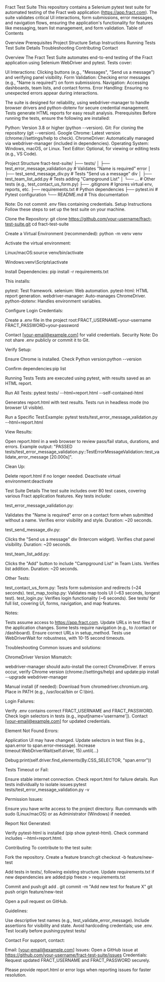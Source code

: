 Fract Test Suite
This repository contains a Selenium pytest test suite for automated testing of the Fract web application (https://app.fract.com). The suite validates critical UI interactions, form submissions, error messages, and navigation flows, ensuring the application's functionality for features like messaging, team list management, and form validation.
Table of Contents

Overview
Prerequisites
Project Structure
Setup Instructions
Running Tests
Test Suite Details
Troubleshooting
Contributing
Contact

Overview
The Fract Test Suite automates end-to-end testing of the Fract application using Selenium WebDriver and pytest. Tests cover:

UI Interactions: Clicking buttons (e.g., "Messages", "Send us a message") and verifying panel visibility.
Form Validation: Checking error messages (e.g., "Name is required") on form submissions.
Navigation: Accessing dashboards, team lists, and contact forms.
Error Handling: Ensuring no unexpected errors appear during interactions.

The suite is designed for reliability, using webdriver-manager to handle browser drivers and python-dotenv for secure credential management. Tests generate HTML reports for easy result analysis.
Prerequisites
Before running the tests, ensure the following are installed:

Python: Version 3.8 or higher (python --version).
Git: For cloning the repository (git --version).
Google Chrome: Latest version (chrome://settings/help to check).
ChromeDriver: Automatically managed via webdriver-manager (included in dependencies).
Operating System: Windows, macOS, or Linux.
Text Editor: Optional, for viewing or editing tests (e.g., VS Code).

Project Structure
fract-test-suite/
├── tests/
│   ├── test_error_message_validation.py  # Validates "Name is required" error
│   ├── test_send_message_div.py          # Tests "Send us a message" div
│   ├── test_team_list_add.py             # Tests adding "Campground List"
│   └── ...                              # Other tests (e.g., test_contact_us_form.py)
├── .gitignore                           # Ignores virtual env, reports, etc.
├── requirements.txt                     # Python dependencies
├── pytest.ini                           # Pytest configuration
└── README.md                            # This documentation

Note: Do not commit .env files containing credentials.
Setup Instructions
Follow these steps to set up the test suite on your machine.

Clone the Repository:
git clone https://github.com/your-username/fract-test-suite.git
cd fract-test-suite


Create a Virtual Environment (recommended):
python -m venv venv

Activate the virtual environment:

Linux/macOS:source venv/bin/activate


Windows:venv\Scripts\activate




Install Dependencies:
pip install -r requirements.txt

This installs:

pytest: Test framework.
selenium: Web automation.
pytest-html: HTML report generation.
webdriver-manager: Auto-manages ChromeDriver.
python-dotenv: Handles environment variables.


Configure Login Credentials:

Create a .env file in the project root:FRACT_USERNAME=your-username
FRACT_PASSWORD=your-password


Contact [your-email@example.com] for valid credentials.
Security Note: Do not share .env publicly or commit it to Git.


Verify Setup:

Ensure Chrome is installed.
Check Python version:python --version


Confirm dependencies:pip list





Running Tests
Tests are executed using pytest, with results saved as an HTML report.

Run All Tests:
pytest tests/ --html=report.html --self-contained-html


Generates report.html with test results.
Tests run in headless mode (no browser UI visible).


Run a Specific Test:Example:
pytest tests/test_error_message_validation.py --html=report.html


View Results:

Open report.html in a web browser to review pass/fail status, durations, and errors.
Example output: "PASSED tests/test_error_message_validation.py::TestErrorMessageValidation::test_validate_error_message [20.000s]".


Clean Up:

Delete report.html if no longer needed.
Deactivate virtual environment:deactivate





Test Suite Details
The test suite includes over 80 test cases, covering various Fract application features. Key tests include:

test_error_message_validation.py:

Validates the "Name is required" error on a contact form when submitted without a name.
Verifies error visibility and style.
Duration: ~20 seconds.


test_send_message_div.py:

Clicks the "Send us a message" div (Intercom widget).
Verifies chat panel visibility.
Duration: ~20 seconds.


test_team_list_add.py:

Clicks the "Add" button to include "Campground List" in Team Lists.
Verifies list addition.
Duration: ~20 seconds.


Other Tests:

test_contact_us_form.py: Tests form submission and redirects (~24 seconds).
test_map_toolsp.py: Validates map tools UI (~63 seconds, longest test).
test_login.py: Verifies login functionality (~6 seconds).
See tests/ for full list, covering UI, forms, navigation, and map features.



Notes:

Tests assume access to https://app.fract.com. Update URLs in test files if the application changes.
Some tests require navigation (e.g., to /contact or /dashboard). Ensure correct URLs in setup_method.
Tests use WebDriverWait for robustness, with 10-15 second timeouts.

Troubleshooting
Common issues and solutions:

ChromeDriver Version Mismatch:

webdriver-manager should auto-install the correct ChromeDriver.
If errors occur, verify Chrome version (chrome://settings/help) and update:pip install --upgrade webdriver-manager


Manual install (if needed):
Download from chromedriver.chromium.org.
Place in PATH (e.g., /usr/local/bin or C:\bin).




Login Failures:

Verify .env contains correct FRACT_USERNAME and FRACT_PASSWORD.
Check login selectors in tests (e.g., input[name='username']).
Contact [your-email@example.com] for updated credentials.


Element Not Found Errors:

Application UI may have changed. Update selectors in test files (e.g., span.error to span.error-message).
Increase timeout:WebDriverWait(self.driver, 15).until(...)


Debug:print(self.driver.find_elements(By.CSS_SELECTOR, "span.error"))




Tests Timeout or Fail:

Ensure stable internet connection.
Check report.html for failure details.
Run tests individually to isolate issues:pytest tests/test_error_message_validation.py -v




Permission Issues:

Ensure you have write access to the project directory.
Run commands with sudo (Linux/macOS) or as Administrator (Windows) if needed.


Report Not Generated:

Verify pytest-html is installed (pip show pytest-html).
Check command includes --html=report.html.



Contributing
To contribute to the test suite:

Fork the repository.
Create a feature branch:git checkout -b feature/new-test


Add tests in tests/, following existing structure.
Update requirements.txt if new dependencies are added:pip freeze > requirements.txt


Commit and push:git add .
git commit -m "Add new test for feature X"
git push origin feature/new-test


Open a pull request on GitHub.

Guidelines:

Use descriptive test names (e.g., test_validate_error_message).
Include assertions for visibility and state.
Avoid hardcoding credentials; use .env.
Test locally before pushing:pytest tests/



Contact
For support, contact:

Email: [your-email@example.com]
Issues: Open a GitHub issue at https://github.com/your-username/fract-test-suite/issues
Credentials: Request updated FRACT_USERNAME and FRACT_PASSWORD securely.

Please provide report.html or error logs when reporting issues for faster resolution.
